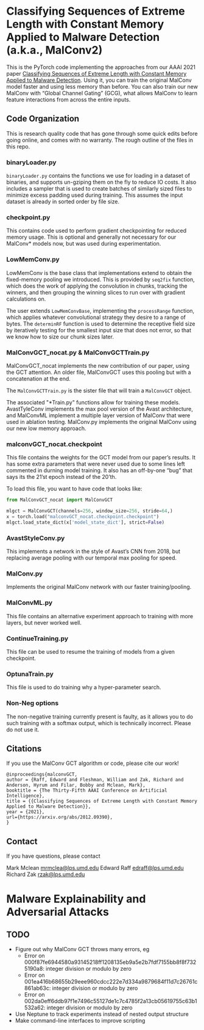 # Classifying Sequences of Extreme Length with Constant Memory Applied to Malware Detection (a.k.a., MalConv2)

This is the PyTorch code implementing the approaches from our AAAI 2021 paper [Classifying Sequences of Extreme Length with Constant Memory Applied to Malware Detection](https://arxiv.org/abs/2012.09390). Using it, you can train the original MalConv model faster and using less memory 
than before. You can also train our new MalConv with “Global Channel Gating” (GCG), what allows MalConv to learn feature interactions from across the entire inputs. 

## Code Organization

This is research quality code that has gone through some quick edits before going online, and comes with no warranty. The rough outline of the files in this repo. 

### binaryLoader.py 

`binaryLoader.py` contains the functions we use for loading in a dataset of binaries, and supports un-gziping them on the fly to reduce IO costs. It also includes a sampler that is used to create batches of similarly sized files to minimize excess 
padding used during training. This assumes the input dataset is already in sorted order by file size. 

### checkpoint.py

This contains code used to perform gradient checkpointing for reduced memory usage. This is optional and generally not necessary for our MalConv* models now, but was used during experimentation. 

### LowMemConv.py 

LowMemConv is the base class that implementations extend to obtain the fixed-memory pooling we introduced. This is provided by `seq2fix` function, which does the work of applying the convolution in chunks, tracking the winners, and then grouping the 
winning slices to run over with gradient calculations on. 

The user extends `LowMemConvBase`, implementing the `processRange` function, which applies whatever convolutional strategy they desire to a range of bytes. The `determinRF` function is used to determine the receptive field size by iteratively testing 
for the smallest input size that does not error, so that we know how to size our chunk sizes later. 


### MalConvGCT_nocat.py & MalConvGCTTrain.py

MalConvGCT_nocat implements the new contribution of our paper, using the GCT attention. An older file, MalConvGCT uses this pooling but with a concatenation at the end. 

The `MalConvGCTTrain.py` is the sister file that will train a `MalConvGCT` object. 

The associated "*Train.py" functions allow for training these models. AvastTyleConv implements the max pool version of the Avast architecture, and MalConvML implement a multiple layer version of MalConv that were used in ablation testing. MalConv.py 
implements the original MalConv using our new low memory approach. 

### malconvGCT_nocat.checkpoint

This file contains the weights for the GCT model from our paper’s results. It has some extra parameters that were never used due to some lines left commented in durning model training. It also has an off-by-one “bug” that says its the 21’st epoch 
instead of the 20’th. 

To load this file, you want to have code that looks like:

```python
from MalConvGCT_nocat import MalConvGCT

mlgct = MalConvGCT(channels=256, window_size=256, stride=64,)
x = torch.load("malconvGCT_nocat.checkpoint.checkpoint")
mlgct.load_state_dict(x['model_state_dict'], strict=False)
```

### AvastStyleConv.py

This implements a network in the style of Avast’s CNN from 2018, but replacing average pooling with our temporal max pooling for speed. 

### MalConv.py

Implements the original MalConv network with our faster training/pooling. 


### MalConvML.py

This file contains an alternative experiment approach to training with more layers, but never worked well. 

### ContinueTraining.py

This file can be used to resume the training of models from a given checkpoint. 

### OptunaTrain.py 

This file is used to do training why a hyper-parameter search. 

### Non-Neg options

The non-negative training currently present is faulty, as it allows you to do such training with a softmax output, which is technically incorrect. Please do not use it. 


## Citations

If you use the MalConv GCT algorithm or code, please cite our work! 

```
@inproceedings{malconvGCT,
author = {Raff, Edward and Fleshman, William and Zak, Richard and Anderson, Hyrum and Filar, Bobby and Mclean, Mark},
booktitle = {The Thirty-Fifth AAAI Conference on Artificial Intelligence},
title = {{Classifying Sequences of Extreme Length with Constant Memory Applied to Malware Detection}},
year = {2021},
url={https://arxiv.org/abs/2012.09390},
}
```

## Contact 

If you have questions, please contact 

Mark Mclean <mrmclea@lps.umd.edu>
Edward Raff <edraff@lps.umd.edu>
Richard Zak <rzak@lps.umd.edu>

# Malware Explainability and Adversarial Attacks

## TODO

- Figure out why MalConv GCT throws many errors, eg
  - Error on 000f87fe6944580a93145218ff1208135eb9a5e2b7fdf7155bb8f8f7325190a8: integer division or modulo by zero
  - Error on 001ea416b68655b29eee960cdcc222e7d334a9879684f11d7c26761c861ab63c: integer division or modulo by zero
  - Error on 002da0eff6ddb97f1e7496c55127de1c7c4785f2a13cb05619755c63b1532a62: integer division or modulo by zero
- Use Neptune to track experiments instead of nested output structure
- Make command-line interfaces to improve scripting

